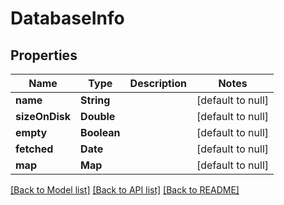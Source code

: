 # DatabaseInfo
## Properties

Name | Type | Description | Notes
------------ | ------------- | ------------- | -------------
**name** | **String** |  | [default to null]
**sizeOnDisk** | **Double** |  | [default to null]
**empty** | **Boolean** |  | [default to null]
**fetched** | **Date** |  | [default to null]
**map** | **Map** |  | [default to null]

[[Back to Model list]](../README.md#documentation-for-models) [[Back to API list]](../README.md#documentation-for-api-endpoints) [[Back to README]](../README.md)

